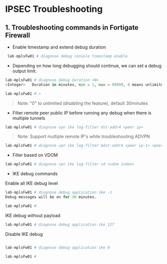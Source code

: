 # IPSEC Troubleshooting

## 1. Troubleshooting commands in Fortigate Firewall

* Enable timestamp and extend debug duration

```python
 lab-mplsFw01 # diagnose debug console timestamp enable


```

* Depending on how long debugging should continue, we can set a debug output limit. 

```python
lab-mplsFw01 # diagnose debug duration <N>
<Integer>   Duration in minutes, min = 1, max = 99999, 0 means unlimited.

lab-mplsFw01 # >
```

>Note: "0" to unlimited (disabling the feature), default 30minutes

* Filter remote peer public IP before running any debug when there is multiple tunnels

```python
lab-mplsFw01 # diagnose vpn ike log-filter dst-addr4 <peer ip>
```

>Note: Support multiple remote IP's while troubleshooting ADVPN
```python
lab-mplsFw01 # diagnose vpn ike log-filter mdst-addr4 <peer ip-1> <peer ip-2>
```

* Filter based on VDOM

```python
lab-mplsFw01 # diagnose vpn ike log-filter vd <vdom index>
```
* IKE debug commands

Enable all IKE debug level

```python
lab-mplsFw01 # diagnose debug application ike -1
Debug messages will be on for 30 minutes.

lab-mplsFw01 #

```
IKE debug without payload

```python
lab-mplsFw01 # diagnose debug application ike 127
```

Disable IKE debug

```python

lab-mplsFw01 # diagnose debug application ike 0

lab-mplsFw01 #
```
